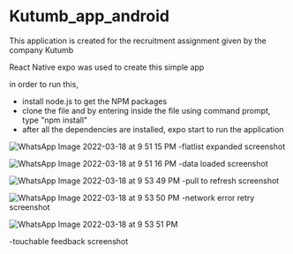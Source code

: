 # Kutumb_app_android
This application is created for the recruitment assignment given by the company Kutumb

React Native expo was used to create this simple app

in order to run this,
- install node.js to get the NPM packages
- clone the file and by entering inside the file using command prompt, type "npm install"
- after all the dependencies are installed, expo start to run the application


![WhatsApp Image 2022-03-18 at 9 51 15 PM](https://user-images.githubusercontent.com/42837133/159042888-1d3bb837-65a8-4220-aaaf-f53bc064f23b.jpeg)
-flatlist expanded screenshot

![WhatsApp Image 2022-03-18 at 9 51 16 PM](https://user-images.githubusercontent.com/42837133/159042988-37d6e561-6057-411f-97bd-ff19ec4c7076.jpeg)
-data loaded screenshot

![WhatsApp Image 2022-03-18 at 9 53 49 PM](https://user-images.githubusercontent.com/42837133/159043035-cb85e869-0ac9-4d32-bc27-2a88ce0338b6.jpeg)
-pull to refresh screenshot

![WhatsApp Image 2022-03-18 at 9 53 50 PM](https://user-images.githubusercontent.com/42837133/159043077-aaac8fb6-5fbd-4cfc-bb97-63b9e1f8c7ba.jpeg)
-network error retry screenshot

![WhatsApp Image 2022-03-18 at 9 53 51 PM](https://user-images.githubusercontent.com/42837133/159043253-9024d641-dc32-4c00-bcc5-0738b6f6d976.jpeg)

-touchable feedback screenshot
